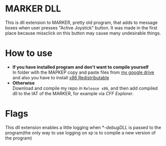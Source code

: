 # MARKER DLL
This is dll extension to MARKER, pretty old program, that adds to message boxes when user presses "Active Joystick" button. It was made in the first place because missclick on this button may cause many undesirable things.
# How to use 
- **If you have installed program and don't want to compile yourself** <br />
In folder with the MAPKEP copy and paste files from [my google drive](https://drive.google.com/file/d/1ePTIyM6ETHxKHlF3fDtcp1RIwTtQaXwx/view?usp=sharing) and also you have to install [x86 Redistributable](https://aka.ms/vs/16/release/vc_redist.x86.exe)
- **Otherwise** <br />
Download and compile my repo in `Release x86`, and then add compiled dll to the IAT of the MARKER, for example via *CFF Explorer*.
# Flags
This dll extension enables a little logging when **-debugDLL* is passed to the program(the only way to use logging on xp is to compile a new version of the program)